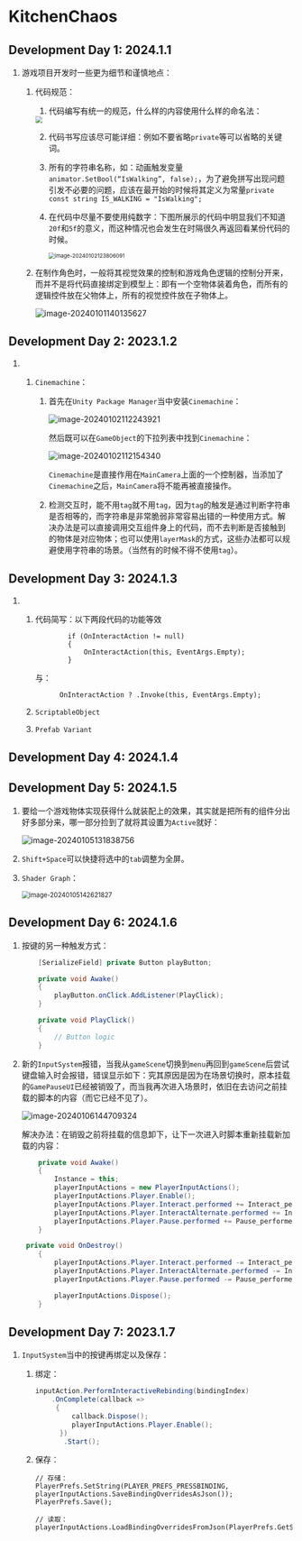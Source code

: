 # KitchenChaos

## Development Day 1: 2024.1.1

1. 游戏项目开发时一些更为细节和谨慎地点：

   1. 代码规范：

      1. 代码编写有统一的规范，什么样的内容使用什么样的命名法：

      <img src="Images/代码规范.png" style="zoom:75%;" />

      2. 代码书写应该尽可能详细：例如不要省略`private`等可以省略的关键词。

      3. 所有的字符串名称，如：动画触发变量`animator.SetBool(“IsWalking”, false);`，为了避免拼写出现问题引发不必要的问题，应该在最开始的时候将其定义为常量`private const string IS_WALKING = "IsWalking";`

      4. 在代码中尽量不要使用纯数字：下图所展示的代码中明显我们不知道`20f`和`5f`的意义，而这种情况也会发生在时隔很久再返回看某份代码的时候。

         <img src="Images/代码规范_1.png" alt="image-20240102123806091" style="zoom:67%;" />

   2. 在制作角色时，一般将其视觉效果的控制和游戏角色逻辑的控制分开来，而并不是将代码直接绑定到模型上：即有一个空物体装着角色，而所有的逻辑控件放在父物体上，所有的视觉控件放在子物体上。

      ![image-20240101140135627](Images/角色.png)

   

## Development Day 2: 2023.1.2

1. 1. `Cinemachine`：

      1. 首先在`Unity Package Manager`当中安装`Cinemachine`：

         ![image-20240102112243921](Images/Cinemachine_PM.png)

         然后既可以在`GameObject`的下拉列表中找到`Cinemachine`：

         ![image-20240102112154340](Images/Cinemachine_List.png)

         `Cinemachine`是直接作用在`MainCamera`上面的一个控制器，当添加了`Cinemachine`之后，`MainCamera`将不能再被直接操作。

      2. 检测交互时，能不用`tag`就不用`tag`，因为`tag`的触发是通过判断字符串是否相等的，而字符串是非常脆弱非常容易出错的一种使用方式。解决办法是可以直接调用交互组件身上的代码，而不去判断是否接触到的物体是对应物体；也可以使用`layerMask`的方式，这些办法都可以规避使用字符串的场景。（当然有的时候不得不使用`tag`）。

   

   

## Development Day 3: 2024.1.3

1. 1. 代码简写：以下两段代码的功能等效

      ```
              if (OnInteractAction != null)
              {
                  OnInteractAction(this, EventArgs.Empty);
              }
      ```

      与：

      ```
      		OnInteractAction ? .Invoke(this, EventArgs.Empty);
      ```

   2. `ScriptableObject`

   3. `Prefab Variant`



## Development Day 4: 2024.1.4

## Development Day 5: 2024.1.5

1. 要给一个游戏物体实现获得什么就装配上的效果，其实就是把所有的组件分出好多部分来，哪一部分捡到了就将其设置为`Active`就好：

   ![image-20240105131838756](Images/游戏物体拼装.png)

2. `Shift+Space`可以快捷将选中的`tab`调整为全屏。

3. `Shader Graph`：

   <img src="Images/Shader.png" alt="image-20240105142621827" style="zoom:80%;" />




## Development Day 6: 2024.1.6

1. 按键的另一种触发方式：

   ```C#
       [SerializeField] private Button playButton;
   
       private void Awake()
       {
           playButton.onClick.AddListener(PlayClick);
       }
   
       private void PlayClick()
       {
           // Button logic
       }
   ```

2. 新的`InputSystem`报错，当我从`gameScene`切换到`menu`再回到`gameScene`后尝试键盘输入时会报错，错误显示如下：究其原因是因为在场景切换时，原本挂载的`GamePauseUI`已经被销毁了，而当我再次进入场景时，依旧在去访问之前挂载的脚本的内容（而它已经不见了）。

   ![image-20240106144709324](Images/GameInput.png)

   解决办法：在销毁之前将挂载的信息卸下，让下一次进入时脚本重新挂载新加载的内容：

   ```C#
       private void Awake()
       {
           Instance = this;
           playerInputActions = new PlayerInputActions();
           playerInputActions.Player.Enable();
           playerInputActions.Player.Interact.performed += Interact_performed;
           playerInputActions.Player.InteractAlternate.performed += InteractAlternate_performed;
           playerInputActions.Player.Pause.performed += Pause_performed;
       }
   
   	private void OnDestroy()
       {
           playerInputActions.Player.Interact.performed -= Interact_performed;
           playerInputActions.Player.InteractAlternate.performed -= InteractAlternate_performed;
           playerInputActions.Player.Pause.performed -= Pause_performed;
   
           playerInputActions.Dispose();
       }
   ```




## Development Day 7: 2023.1.7

1. `InputSystem`当中的按键再绑定以及保存：

   1. 绑定：

      ```C#
      inputAction.PerformInteractiveRebinding(bindingIndex)
          .OnComplete(callback =>
           {
               callback.Dispose();
               playerInputActions.Player.Enable();
            })
             .Start();
      ```

   2. 保存：

      ```
      // 存储：
      PlayerPrefs.SetString(PLAYER_PREFS_PRESSBINDING, playerInputActions.SaveBindingOverridesAsJson());
      PlayerPrefs.Save();
      
      // 读取：
      playerInputActions.LoadBindingOverridesFromJson(PlayerPrefs.GetString(PLAYER_PREFS_PRESSBINDING));
      ```

      